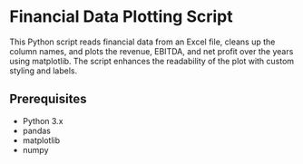 # Financial Data Plotting Script

This Python script reads financial data from an Excel file, cleans up the column names, and plots the revenue, EBITDA, and net profit over the years using matplotlib. The script enhances the readability of the plot with custom styling and labels.

## Prerequisites

- Python 3.x
- pandas
- matplotlib
- numpy

